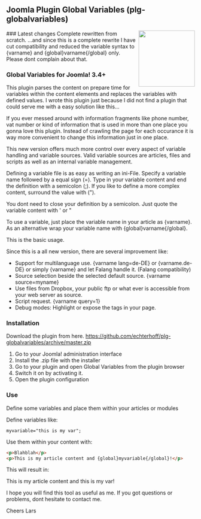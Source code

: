 ## Joomla Plugin Global Variables  (plg-globalvariables)

<img src="https://raw.githubusercontent.com/echterhoff/plg-globalvariables/assets/icon.png" width="150" align="right">
### Latest changes
 Complete rewritten from scratch.
 ...and since this is a complete rewrite I have cut compatibility and reduced the variable syntax to {varname} and {global}varname{/global} only. Please dont complain about that.

### Global Variables for Joomla! 3.4+
This plugin parses the content on prepare time for variables within the content elements and replaces the variables with defined values. I wrote this plugin just because I did not find a plugin that could serve me with a easy solution like this...

If you ever messed around with information fragments like phone number, vat number or kind of information that is used in more than one place you gonna love this plugin. Instead of crawling the page for each occurance it is way more convenient to change this information just in one place.

This new version offers much more control over every aspect of variable handling and variable sources. Valid variable sources are articles, files and scripts as well as an internal variable management.

Defining a variable file is as easy as writing an ini-File. Specify a variable name followed by a equal sign (=). Type in your variable content and end the definition with a semicolon (;). If you like to define a more complex content, surround the value with (").

You dont need to close your definition by a semicolon. Just quote the variable content with ' or "

To use a variable, just place the variable name in your article as {varname}. As an alternative wrap your variable name with {global}varname{/global}.

This is the basic usage.

Since this is a all new version, there are several improvement like:
 - Support for multilanguage use. {varname lang=de-DE} or {varname.de-DE} or simply {varname} and let Falang handle it. (Falang compatibility)
 - Source selection beside the selected default source. {varname source=myname}
 - Use files from Dropbox, your public ftp or what ever is accessible from your web server as source.
 - Script request. {varname query=1}
 - Debug modes: Highlight or expose the tags in your page.

### Installation

Download the plugin from here. https://github.com/echterhoff/plg-globalvariables/archive/master.zip
 1. Go to your Joomla! administration interface
 2. Install the .zip file with the installer
 3. Go to your plugin and open Global Variables from the plugin browser
 4. Switch it on by activating it.
 5. Open the plugin configuration

### Use

Define some variables and place them within your articles or modules

Define variables like:

```
myvariable="this is my var";
```

Use them within your content with:

```html
<p>Blahblah</p>
<p>This is my article content and {global}myvariable{/global}!</p>
```

This will result in:

This is my article content and this is my var!

I hope you will find this tool as useful as me. If you got questions or problems, dont hesitate to contact me.

Cheers Lars


[logo]: https://raw.githubusercontent.com/echterhoff/plg-globalvariables/assets/icon.png "Joomla! Plugin - Global Variables"

